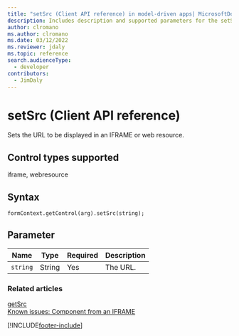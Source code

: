 ```yaml
---
title: "setSrc (Client API reference) in model-driven apps| MicrosoftDocs"
description: Includes description and supported parameters for the setSrc method.
author: clromano
ms.author: clromano
ms.date: 03/12/2022
ms.reviewer: jdaly
ms.topic: reference
search.audienceType: 
  - developer
contributors:
  - JimDaly
---
```

# setSrc (Client API reference)



Sets the URL to be displayed in an IFRAME or web resource. 

## Control types supported

iframe, webresource

## Syntax

`formContext.getControl(arg).setSrc(string);`

## Parameter

|Name|Type|Required|Description|
|--|--|--|--|
|`string`|String|Yes|The URL.|

### Related articles

[getSrc](getSrc.md)<br/>
[Known issues: Component from an IFRAME](/power-platform/admin/doc-management-known-issues#components-from-an-iframe)



[!INCLUDE[footer-include](../../../../../includes/footer-banner.md)]
